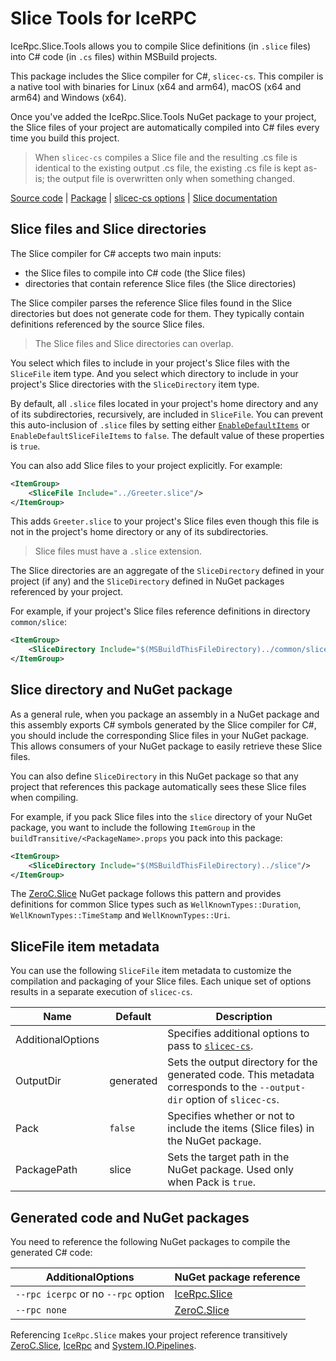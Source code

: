 # Slice Tools for IceRPC

IceRpc.Slice.Tools allows you to compile Slice definitions (in `.slice` files) into C# code (in `.cs` files) within
MSBuild projects.

This package includes the Slice compiler for C#, `slicec-cs`. This compiler is a native tool with binaries for Linux
(x64 and arm64), macOS (x64 and arm64) and Windows (x64).

Once you've added the IceRpc.Slice.Tools NuGet package to your project, the Slice files of your project are
automatically compiled into C# files every time you build this project.

> When `slicec-cs` compiles a Slice file and the resulting .cs file is identical to the existing output .cs file,
> the existing .cs file is kept as-is; the output file is overwritten only when something changed.

[Source code][source] | [Package][package] | [slicec-cs options][slicec-cs] | [Slice documentation][slice]

## Slice files and Slice directories

The Slice compiler for C# accepts two main inputs:

- the Slice files to compile into C# code (the Slice files)
- directories that contain reference Slice files (the Slice directories)

The Slice compiler parses the reference Slice files found in the Slice directories but does not generate code for them.
They typically contain definitions referenced by the source Slice files.

> The Slice files and Slice directories can overlap.

You select which files to include in your project's Slice files with the `SliceFile` item type. And you select which
directory to include in your project's Slice directories with the `SliceDirectory` item type.

By default, all `.slice` files located in your project's home directory and any of its subdirectories, recursively, are
included in `SliceFile`. You can prevent this auto-inclusion of `.slice` files by setting either
[`EnableDefaultItems`][default-items] or `EnableDefaultSliceFileItems` to `false`. The default value of these properties
is `true`.

You can also add Slice files to your project explicitly. For example:

```xml
<ItemGroup>
    <SliceFile Include="../Greeter.slice"/>
</ItemGroup>
```

This adds `Greeter.slice` to your project's Slice files even though this file is not in the project's home directory or
any of its subdirectories.

> Slice files must have a `.slice` extension.

The Slice directories are an aggregate of the `SliceDirectory` defined in your project (if any) and the `SliceDirectory`
defined in NuGet packages referenced by your project.

For example, if your project's Slice files reference definitions in directory `common/slice`:

```xml
<ItemGroup>
    <SliceDirectory Include="$(MSBuildThisFileDirectory)../common/slice"/>
</ItemGroup>
```

## Slice directory and NuGet package

As a general rule, when you package an assembly in a NuGet package and this assembly exports C# symbols generated by the
Slice compiler for C#, you should include the corresponding Slice files in your NuGet package. This allows consumers of
your NuGet package to easily retrieve these Slice files.

You can also define `SliceDirectory` in this NuGet package so that any project that references this package
automatically sees these Slice files when compiling.

For example, if you pack Slice files into the `slice` directory of your NuGet package, you want to include the following
`ItemGroup` in the `buildTransitive/<PackageName>.props` you pack into this package:

```xml
<ItemGroup>
    <SliceDirectory Include="$(MSBuildThisFileDirectory)../slice"/>
</ItemGroup>
```

The [ZeroC.Slice][zeroc-slice] NuGet package follows this pattern and provides definitions for common Slice types such as
`WellKnownTypes::Duration`, `WellKnownTypes::TimeStamp` and `WellKnownTypes::Uri`.

## SliceFile item metadata

You can use the following `SliceFile` item metadata to customize the compilation and packaging of your Slice files. Each
unique set of options results in a separate execution of `slicec-cs`.

| Name              | Default   | Description                                                                                                              |
|-------------------|-----------|--------------------------------------------------------------------------------------------------------------------------|
| AdditionalOptions |           | Specifies additional options to pass to [`slicec-cs`][slicec-cs].                                                        |
| OutputDir         | generated | Sets the output directory for the generated code. This metadata corresponds to the `--output-dir` option of `slicec-cs`. |
| Pack              | `false`   | Specifies whether or not to include the items (Slice files) in the NuGet package.                                        |
| PackagePath       | slice     | Sets the target path in the NuGet package. Used only when Pack is `true`.                                                |

## Generated code and NuGet packages

You need to reference the following NuGet packages to compile the generated C# code:

| AdditionalOptions                   | NuGet package reference       |
|-------------------------------------|-------------------------------|
| `--rpc icerpc` or no `--rpc` option | [IceRpc.Slice][icerpc-slice]  |
| `--rpc none`                        | [ZeroC.Slice][zeroc-slice]    |

Referencing `IceRpc.Slice` makes your project reference transitively [ZeroC.Slice][zeroc-slice], [IceRpc][icerpc] and
[System.IO.Pipelines][system-io-pipelines].

[default-items]: https://learn.microsoft.com/en-us/dotnet/core/project-sdk/msbuild-props#enabledefaultitems
[icerpc]: https://www.nuget.org/packages/IceRpc
[icerpc-slice]: https://www.nuget.org/packages/IceRpc.Slice
[zeroc-slice]: https://www.nuget.org/packages/ZeroC.Slice
[package]: https://www.nuget.org/packages/IceRpc.Slice.Tools
[slice]: https://docs.icerpc.dev/slice2
[slicec-cs]: https://github.com/icerpc/icerpc-csharp/tree/main/tools/slicec-cs
[source]: https://github.com/icerpc/icerpc-csharp/tree/main/tools/IceRpc.Slice.Tools
[system-io-pipelines]: https://www.nuget.org/packages/System.IO.Pipelines
